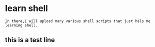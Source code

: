 # learn shell
    In there,I will upload many various shell scripts that just help me learning shell.

## this is a test line
